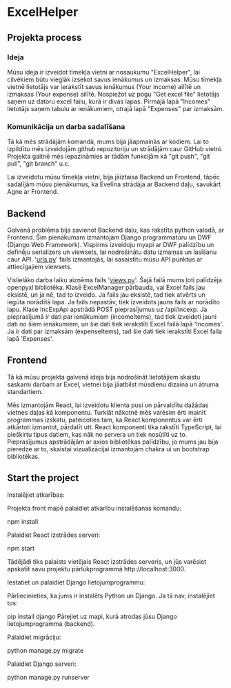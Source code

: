 
# ExcelHelper

## Projekta process

### Ideja

Mūsu ideja ir izveidot tīmekļa vietni ar nosaukumu "ExcelHelper", lai cilvēkiem būtu vieglāk izsekot savus ienākumus un izmaksas. Mūsu tīmekļa vietnē lietotājs var ierakstīt savus ienākumus (Your income) ailītē un izmaksas (Your expense) ailītē. Nospiežot uz pogu "Get excel file" lietotājs saņem uz datoru excel failu, kurā ir divas lapas. Pirmajā lapā "Incomes" lietotājs saņem tabulu ar ienākumiem, otrajā lapā "Expenses" par izmaksām.

### Komunikācija un darba sadalīšana

Tā kā mēs strādājām komandā, mums bija jāapmainās ar kodiem. Lai to izpildītu mēs izveidojām github repozitoriju un strādājām caur GitHub vietni. Projekta gaitnē mēs iepazināmies ar tādām funkcijām kā "git push", "git pull", "git branch" u.c.

Lai izveidotu mūsu tīmekļa vietni, bija jāiztaisa Backend un Frontend, tāpēc sadalījām mūsu pienākumus, ka Evelīna strādāja ar Backend daļu, savukārt Agne ar Frontend.

## Backend

Galvenā problēma bija savienot Backend daļu, kas rakstīta python valodā, ar Frontend. Šim pienākumam izmantojām Django programmatūru un DWF (Django Web Framework). Vispirms izveidoju myapi ar DWF palīdzību un definēju serializers un viewsets, lai nodrošinātu datu izmaiņas un lasīšanu caur API. '[urls.py](https://urls.py/ "https://urls.py")' fails izmantojās, lai sasaistītu mūsu API punktus ar attiecīgajiem viewsets.

Vislielāko darba laiku aizņēma fails '[views.py](https://views.py/ "https://views.py")'. Šajā failā mums ļoti palīdzēja openpyxl bibliotēka. Klasē ExcelManager pārbauda, vai Excel fails jau eksistē, un ja nē, tad to izveido. Ja fails jau eksistē, tad tiek atvērts un iegūta norādītā lapa. Ja fails nepastāv, tiek izveidots jauns fails ar norādīto lapu. Klase IncExpApi  apstrādā POST pieprasījumus uz /api/incexp. Ja pieprasījumā ir dati par ienākumiem (incomeItems), tad tiek izveidoti jauni dati no šiem ienākumiem, un šie dati tiek ierakstīti Excel failā lapā 'Incomes'. Ja ir dati par izmaksām (expenseItems), tad šie dati tiek ierakstīti Excel faila lapā 'Expenses'.

## Frontend

Tā kā mūsu projekta galvenā ideja bija nodrošināt lietotājiem skaistu saskarni darbam ar Excel, vietnei bija jāatbilst mūsdienu dizaina un ātruma standartiem.

Mēs izmantojām React, lai izveidotu klienta pusi un pārvaldītu dažādas vietnes daļas kā komponentu. Turklāt nākotnē mēs varēsim ērti mainīt programmas izskatu, pateicoties tam, ka React komponentus var ērti atkārtoti izmantot, pārdalīt utt. React komponenti tika rakstīti TypeScript, lai piešķirtu tipus datiem, kas nāk no servera un tiek nosūtīti uz to. Pieprasījumus apstrādājām ar axios bibliotēkas palīdzību, jo mums jau bija pieredze ar to, skaistai vizualizācijai izmantojām chakra ui un bootstrap bibliotēkas.

## Start the project

Instalējiet atkarības:

Projekta front mapē palaidiet atkarību instalēšanas komandu:

npm install

Palaidiet React izstrādes serveri:

npm start

Tādējādi tiks palaists vietējais React izstrādes serveris, un jūs varēsiet apskatīt savu projektu pārlūkprogrammā http://localhost:3000.

Iestatiet un palaidiet Django lietojumprogrammu:

Pārliecinieties, ka jums ir instalēts Python un Django. Ja tā nav, instalējiet tos:

pip install django
Pārejiet uz mapi, kurā atrodas jūsu Django lietojumprogramma (backend).

Palaidiet migrāciju:

python manage.py migrate

Palaidiet Django serveri:

python manage.py runserver
